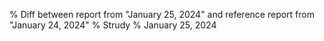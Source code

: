 % Diff between report from "January 25, 2024" and reference report from "January 24, 2024"
% Strudy
% January 25, 2024


